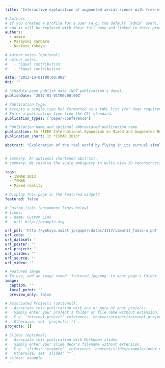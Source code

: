 ```yaml
---
title: 'Interactive exploration of augmented aerial scenes with free-viewpoint image generation from pre-rendered images'

# Authors
# If you created a profile for a user (e.g. the default `admin` user), write the username (folder name) here
# and it will be replaced with their full name and linked to their profile.
authors:
  - admin
  - Masayuki Kanbara
  - Naokazu Yokoya

# Author notes (optional)
# author_notes:
#   - 'Equal contribution'
#   - 'Equal contribution'

date: '2013-10-01T00:00:00Z'
doi: ''

# Schedule page publish date (NOT publication's date).
publishDate: '2017-01-01T00:00:00Z'

# Publication type.
# Accepts a single type but formatted as a YAML list (for Hugo requirements).
# Enter a publication type from the CSL standard.
publication_types: ['paper-conference']

# Publication name and optional abbreviated publication name.
publication: In *IEEE International Symposium on Mixed and Augmented Reality (ISMAR 2013)*
publication_short: In *ISMAR 2013*

abstract: "Exploration of the real world by flying in its virtual simulation is one of the most important applications of augmented virtuality (AV) due to the popularization of Virtual Globe applications [1] (e.g., Google Earth) as well as large-scale three-dimensional (3D) reconstruction approaches. To improve the appearance of the automatically constructed 3D models, free-viewpoint (sometimes referred to as novel- or arbitrary-viewpoint) image generation using a hybrid of image- and model-based rendering [2] provides promising solutions. In some applications that allow interactive virtual exploration of the real world, virtual objects can be superimposed for visualization of disaster areas or non-existent buildings [5]. In such applications, the virtual objects have to be rendered frame-by-frame. Real-time rendering approaches have been studied for photometric registration of augmented reality (AR) [3] and have become one of the most important research fields in MR. The goal of these research has always been to achieve the same quality as offline rendering using high-quality global illumination (GI), but it has not been achieved thus far."


# Summary. An optional shortened abstract.
# summary: We resolve the scale ambiguity in multi-view 3D reconstruction with dual-pixel imaging. 

tags:
  - ISMAR 2013
  - ISMAR
  - Mixed reality

# Display this page in the Featured widget?
featured: false 

# Custom links (uncomment lines below)
# links:
# - name: Custom Link
#   url: http://example.org

url_pdf: 'http://yokoya.naist.jp/paper/datas/1317/ismar13_fumio-o.pdf'
url_code: ''
url_dataset: ''
url_poster: ''
url_project: ''
url_slides: ''
url_source: ''
url_video: ''

# Featured image
# To use, add an image named `featured.jpg/png` to your page's folder.
image:
  caption: ''
  focal_point: ''
  preview_only: false

# Associated Projects (optional).
#   Associate this publication with one or more of your projects.
#   Simply enter your project's folder or file name without extension.
#   E.g. `internal-project` references `content/project/internal-project/index.md`.
#   Otherwise, set `projects: []`.
projects: []

# Slides (optional).
#   Associate this publication with Markdown slides.
#   Simply enter your slide deck's filename without extension.
#   E.g. `slides: "example"` references `content/slides/example/index.md`.
#   Otherwise, set `slides: ""`.
# slides: example
---
```


<!-- {{% callout note %}}
Click the _Cite_ button above to demo the feature to enable visitors to import publication metadata into their reference management software.
{{% /callout %}}

{{% callout note %}}
Create your slides in Markdown - click the _Slides_ button to check out the example.
{{% /callout %}}

Add the publication's **full text** or **supplementary notes** here. You can use rich formatting such as including [code, math, and images](https://docs.hugoblox.com/content/writing-markdown-latex/). -->

